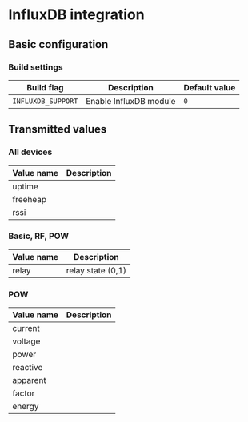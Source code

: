 # InfluxDB integration

## Basic configuration

### Build settings

| Build flag | Description | Default value |
| --- | --- | --- |
| `INFLUXDB_SUPPORT` | Enable InfluxDB module | `0` |

## Transmitted values

### All devices

|Value name|Description|
| --- | --- |
|uptime||
|freeheap||
|rssi||

### Basic, RF, POW

|Value name|Description|
| --- | --- |
|relay|relay state (0,1)|

### POW

|Value name|Description|
| --- | --- |
|current||
|voltage||
|power||
|reactive||
|apparent||
|factor||
|energy||

